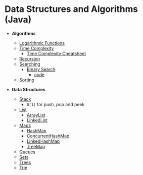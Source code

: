 # Data Structures and Algorithms (Java)

- **Algorithms**
  - [Logarithmic Functions](notes/logarithmic-functions.md)
  - [Time Complexity](notes/time-complexity.md)
    - [Time Complexity Cheatsheet](notes/time-complexity-cheatsheet.md) 
  - [Recursion](src/main/java/com/codecafe/algorithms/recursion)
  - [Searching](src/main/java/com/codecafe/algorithms/searching)
    - [Binary Search](notes/binary-search-algorithm.md)
      - [code](src/main/java/com/codecafe/algorithms/searching/BinarySearch.java) 
  - [Sorting](src/main/java/com/codecafe/algorithms/sorting)

- **Data Structures**
  - [Stack](src/main/java/com/codecafe/datastructures/stack)
    - `O(1)` for push, pop and peek
  - [List](src/main/java/com/codecafe/datastructures/list)
    - [ArrayList](src/main/java/com/codecafe/datastructures/list/arraylist)
    - [LinkedList](src/main/java/com/codecafe/datastructures/list/linkedlists)
  - [Maps](src/main/java/com/codecafe/datastructures/map)
    - [HashMap](src/main/java/com/codecafe/datastructures/map/hashmap)
    - [ConcurrentHashMap](src/main/java/com/codecafe/datastructures/map/concurrenthashmap)
    - [LinkedHashMap](src/main/java/com/codecafe/datastructures/map/linkedhashmap)
    - [TreeMap](src/main/java/com/codecafe/datastructures/map/treemap)
  - [Queues](src/main/java/com/codecafe/datastructures/queue)
  - [Sets](src/main/java/com/codecafe/datastructures/set)
  - [Trees](src/main/java/com/codecafe/datastructures/trees)
  - [Trie](src/main/java/com/codecafe/datastructures/trie)

